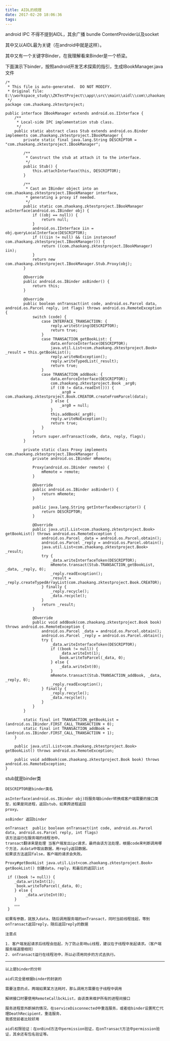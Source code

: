 ```yaml
---
title: AIDL的梳理
date: 2017-02-20 18:06:36
tags:
---
```

android IPC 不得不提到AIDL，其余广播 bundle ContentProvider以及socket

其中又以AIDL最为关键（在android中就是这样）。

其中又有一个关键字Binder，在我理解看来Binder是一个桥梁。

下面演示下binder，按照android开发艺术探索的指引，生成IBookManager.java文件

    /*
     * This file is auto-generated.  DO NOT MODIFY.
     * Original file: E:\\workspace_study\\ZKTestProject\\app\\src\\main\\aidl\\com\\zhaokang\\zktestproject\\IBookManager.aidl
     */
    package com.zhaokang.zktestproject;
    
    public interface IBookManager extends android.os.IInterface {
        /**
         * Local-side IPC implementation stub class.
         */
        public static abstract class Stub extends android.os.Binder implements com.zhaokang.zktestproject.IBookManager {
            private static final java.lang.String DESCRIPTOR = "com.zhaokang.zktestproject.IBookManager";
    
            /**
             * Construct the stub at attach it to the interface.
             */
            public Stub() {
                this.attachInterface(this, DESCRIPTOR);
            }
    
            /**
             * Cast an IBinder object into an com.zhaokang.zktestproject.IBookManager interface,
             * generating a proxy if needed.
             */
            public static com.zhaokang.zktestproject.IBookManager asInterface(android.os.IBinder obj) {
                if ((obj == null)) {
                    return null;
                }
                android.os.IInterface iin = obj.queryLocalInterface(DESCRIPTOR);
                if (((iin != null) && (iin instanceof com.zhaokang.zktestproject.IBookManager))) {
                    return ((com.zhaokang.zktestproject.IBookManager) iin);
                }
                return new com.zhaokang.zktestproject.IBookManager.Stub.Proxy(obj);
            }
    
            @Override
            public android.os.IBinder asBinder() {
                return this;
            }
    
            @Override
            public boolean onTransact(int code, android.os.Parcel data, android.os.Parcel reply, int flags) throws android.os.RemoteException {
                switch (code) {
                    case INTERFACE_TRANSACTION: {
                        reply.writeString(DESCRIPTOR);
                        return true;
                    }
                    case TRANSACTION_getBookList: {
                        data.enforceInterface(DESCRIPTOR);
                        java.util.List<com.zhaokang.zktestproject.Book> _result = this.getBookList();
                        reply.writeNoException();
                        reply.writeTypedList(_result);
                        return true;
                    }
                    case TRANSACTION_addBook: {
                        data.enforceInterface(DESCRIPTOR);
                        com.zhaokang.zktestproject.Book _arg0;
                        if ((0 != data.readInt())) {
                            _arg0 = com.zhaokang.zktestproject.Book.CREATOR.createFromParcel(data);
                        } else {
                            _arg0 = null;
                        }
                        this.addBook(_arg0);
                        reply.writeNoException();
                        return true;
                    }
                }
                return super.onTransact(code, data, reply, flags);
            }
    
            private static class Proxy implements com.zhaokang.zktestproject.IBookManager {
                private android.os.IBinder mRemote;
    
                Proxy(android.os.IBinder remote) {
                    mRemote = remote;
                }
    
                @Override
                public android.os.IBinder asBinder() {
                    return mRemote;
                }
    
                public java.lang.String getInterfaceDescriptor() {
                    return DESCRIPTOR;
                }
    
                @Override
                public java.util.List<com.zhaokang.zktestproject.Book> getBookList() throws android.os.RemoteException {
                    android.os.Parcel _data = android.os.Parcel.obtain();
                    android.os.Parcel _reply = android.os.Parcel.obtain();
                    java.util.List<com.zhaokang.zktestproject.Book> _result;
                    try {
                        _data.writeInterfaceToken(DESCRIPTOR);
                        mRemote.transact(Stub.TRANSACTION_getBookList, _data, _reply, 0);
                        _reply.readException();
                        _result = _reply.createTypedArrayList(com.zhaokang.zktestproject.Book.CREATOR);
                    } finally {
                        _reply.recycle();
                        _data.recycle();
                    }
                    return _result;
                }
    
                @Override
                public void addBook(com.zhaokang.zktestproject.Book book) throws android.os.RemoteException {
                    android.os.Parcel _data = android.os.Parcel.obtain();
                    android.os.Parcel _reply = android.os.Parcel.obtain();
                    try {
                        _data.writeInterfaceToken(DESCRIPTOR);
                        if ((book != null)) {
                            _data.writeInt(1);
                            book.writeToParcel(_data, 0);
                        } else {
                            _data.writeInt(0);
                        }
                        mRemote.transact(Stub.TRANSACTION_addBook, _data, _reply, 0);
                        _reply.readException();
                    } finally {
                        _reply.recycle();
                        _data.recycle();
                    }
                }
            }
    
            static final int TRANSACTION_getBookList = (android.os.IBinder.FIRST_CALL_TRANSACTION + 0);
            static final int TRANSACTION_addBook = (android.os.IBinder.FIRST_CALL_TRANSACTION + 1);
        }
    
        public java.util.List<com.zhaokang.zktestproject.Book> getBookList() throws android.os.RemoteException;
    
        public void addBook(com.zhaokang.zktestproject.Book book) throws android.os.RemoteException;
    }
    
    
stub就是binder类

    DESCRIPTOR是binder类名
    
    asInterface(android.os.IBinder obj)将服务端binder转换成客户端需要的接口类型，如果是同进程，返回stub，如果跨进程返回
    proxy。
    
    asBinder 返回binder
    
    onTransact  public boolean onTransact(int code, android.os.Parcel data, android.os.Parcel reply, int flags) 
    该方法运行在服务端的线程池中。
    transact翻译来是处理 当客户端发出ipc请求，最终由该方法处理，根据code来判断调用哪个方法，从data中取出数据，用reply返回数据。
    如果该方法返回false，客户端的请求会失败。
    
    Proxy#getBookList java.util.List<com.zhaokang.zktestproject.Book> getBookList() 创建data，reply，和最后的返回list
    
     if ((book != null)) {
        _data.writeInt(1);
         book.writeToParcel(_data, 0);
        } else {
             _data.writeInt(0);
        }
        。。。
     }
    
    如果有参数，就放入data，随后调用服务端的onTransact，同时当前线程挂起，等到onTransact返回reply，随后返回reply的数据
    
    注意点
    
    1. 客户端发起请求后线程会挂起，为了防止影响ui线程，建议在子线程中发起请求。（客户端服务端道理相同）
    2. onTransact运行在线程池中，所以必须用同步的方式去执行。
    
*****

    以上是binder的分析
    
    aidl完全是根据binder的封装的
    
    需要注意的点，两端如果某方法耗时，那么调用方需要在子线程中调用
    
    解绑接口时要使用RemoteCallbckList，由该类来维护所有的进程间接口
    
    服务进程意外断掉的情况，在serviceDisconnected中重连服务，或者给binder设置死亡代理DeathRecipient，重连服务，
    我感觉前者比较好用
    
    aidl权限验证：在onBind方法中permission验证，在onTransact方法中permission验证，其余还有包名验证等。
    